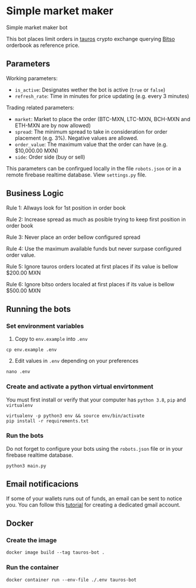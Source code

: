 # Simple market maker
Simple market maker bot

This bot places limit orders in [tauros](https://tauros.io) crypto exchange querying [Bitso](https://bitso.com) orderbook as reference price.

## Parameters

Working parameters:
* `is_active`: Designates wether the bot is active (`true` or `false`)
* `refresh_rate`: Time in minutes for price updating (e.g. every 3 minutes)


Trading related parameters:
* `market`: Market to place the order (BTC-MXN, LTC-MXN, BCH-MXN and ETH-MXN are by now allowed)
* `spread`: The minimum spread to take in consideration for order placement (e.g. 3%). Negative values are allowed.
* `order_value`: The maximum value that the order can have (e.g. $10,000.00 MXN)
* `side`: Order side (buy or sell)

This parameters can be confirgued locally in the file `robots.json` or in a remote firebase realtime database. View `settings.py` file.


## Business Logic

Rule 1:
Allways look for 1st position in order book

Rule 2:
Increase spread as much as posible trying to keep first position in order book

Rule 3:
Never place an order bellow configured spread

Rule 4:
Use the maximum available funds but never surpase configured order value.

Rule 5:
Ignore tauros orders located at first places if its value is bellow $200.00 MXN

Rule 6:
Ignore bitso orders localed at first places if its value is bellow $500.00 MXN


## Running the bots

### Set environment variables

  1. Copy to `env.example` into `.env`

    cp env.example .env

  2. Edit values in `.env` depending on your preferences

    nano .env

### Create and activate a python virtual envirtonment

You must first install or verify that your computer has `python 3.8`, `pip` and `virtualenv`

    virtualenv -p python3 env && source env/bin/activate
    pip install -r requirements.txt

### Run the bots
Do not forget to configure your bots using the `robots.json` file or in your firebase realtime database.

    python3 main.py


## Email notificacions
If some of your wallets runs out of funds, an email can be sent to notice you. You can follow this [tutorial](https://realpython.com/python-send-email/) for creating a dedicated gmail account.


## Docker
### Create the image
    docker image build --tag tauros-bot .

### Run the container
    docker container run --env-file ./.env tauros-bot
